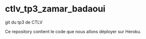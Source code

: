 # ctlv_tp3_zamar_badaoui
git du tp3 de CTLV 

Ce repository contient le code que nous allons déployer sur Heroku. 
